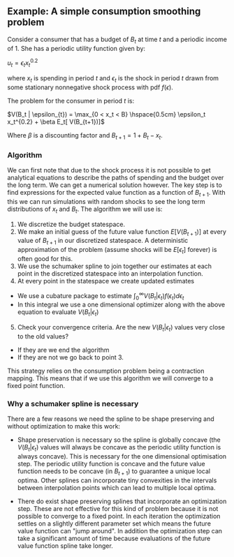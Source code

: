 ## Example: A simple consumption smoothing problem

Consider a consumer that has a budget of $B_t$ at time $t$ and a periodic income of $1$. She has a periodic utility function given by:

$u_t = \epsilon_t x_t^{0.2}$

where $x_t$ is spending in period $t$ and $\epsilon_t$ is the shock in period $t$ drawn from some stationary nonnegative shock process with pdf $f(\epsilon)$.

The problem for the consumer in period $t$ is:

$V(B_t | \epsilon_{t}) =  \max_{0 < x_t < B} \hspace{0.5cm} \epsilon_t x_t^{0.2} + \beta E_t[ V(B_{t+1})]$

Where $\beta$ is a discounting factor and $B_{t+1} = 1 + B_t - x_t$.

### Algorithm

We can first note that due to the shock process it is not possible to get analytical equations to describe the paths of spending and the budget over the long term. We can get a numerical solution however. The key step is to find expressions for the expected value function as a function of $B_{t+1}$. With this we can run simulations with random shocks to see the long term distributions of $x_t$ and $B_t$. The algorithm we will use is:

1. We discretize the budget statespace.
2. We make an initial guess of the future value function $E[ V(B_{t+1})]$ at every value of $B_{t+1}$ in our discretized statespace. A deterministic approximation of the problem (assume shocks will be $E[\epsilon_{t}]$ forever) is often good for this.
3. We use the schumaker spline to join together our estimates at each point in the discretized statespace into an interpolation function.
4. At every point in the statespace we create updated estimates
  * We use a cubature package to estimate $\int^\infty_{0} V(B_t | \epsilon_t ) f(\epsilon_t) d\epsilon_t$
  * In this integral we use a one dimensional optimizer along with the above equation to evaluate $V(B_t | \epsilon_t )$
5. Check your convergence criteria. Are the new $V(B_t | \epsilon_t )$ values very close to the old values?
  * If they are we end the algorithm
  * If they are not we go back to point 3.

This strategy relies on the consumption problem being a contraction mapping. This means that if we use this algorithm we will converge to a fixed point function.

### Why a schumaker spline is necessary

There are a few reasons we need the spline to be shape preserving and without optimization to make this work:

  * Shape preservation is necessary so the spline is globally concave (the $V(B_t | \epsilon_t )$ values will always be concave as the periodic utility function is always concave). This is necessary for the one dimensional optimisation step. The periodic utility function is concave and the future value function needs to be concave (in $B_{t+1}$) to guarantee a unique local optima. Other splines can incorporate tiny convexities in the intervals between interpolation points which can lead to multiple local optima.
  
  * There do exist shape preserving splines that incorporate an optimization step. These are not effective for this kind of problem because it is not possible to converge to a fixed point. In each iteration the optimization settles on a slightly different parameter set which means the future value function can "jump around". In addition the optimization step can take a significant amount of time because evaluations of the future value function spline take longer.
